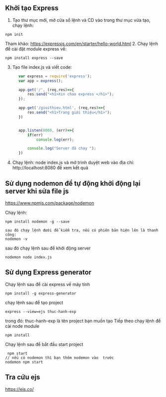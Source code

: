 ## Khởi tạo Express
1. Tạo thư mục mới, mở cửa sổ lệnh và CD vào trong thư mục vừa tạo, chạy lệnh:  
```
npm init 
```
Tham khảo: https://expressjs.com/en/starter/hello-world.html 
2. Chạy lệnh để cài đặt module express về: 
```
npm install express --save 
``` 
 
3. Tạo file index.js và viết code:

```javascript
      var express = require('express');
      var app = express();

      app.get('/', (req,res)=>{
          res.send("<h1>Xin chao express </h1>");
      });

      app.get('/gioithieu.html', (req,res)=>{
          res.send("<h1>Trang giới thiệu</h1>");
      })


      app.listen(8080, (err)=>{
          if(err)
              console.log(err);

          console.log("Server đã chạy ");
      })
```
4. Chạy lệnh: node index.js và mở   trình duyệt web vào địa chỉ: http://localhost:8080 để xem kết quả

## Sử dụng nodemon để tự động khởi động lại server khi sửa file js
https://www.npmjs.com/package/nodemon 

Chạy lệnh:
``` 
npm install nodemon -g --save

sau đó chạy lệnh dưới để kiểm tra, nếu có phiên bản hiện lên là thanh công:
nodemon -v 

```
sau đó chạy lệnh sau để  khởi động server

```
nodemon node index.js
```


## Sử dụng Express generator

Chạy lệnh sau để cài express về máy tính
```
npm install -g express-generator 
```
chạy lệnh sau để tạo project 
```
express --view=ejs thuc-hanh-exp
```
trong đó: thuc-hanh-exp là tên project bạn  muốn tạo
Tiếp theo chạy lệnh để cài node module
```
npm install
```
Chạy lệnh sau để bắt đầu start project
```
 npm start
// nếu có nodemon thì bạn thêm nodemon vào  trước
nodemon npm start
```

## Tra cứu ejs 
https://ejs.co/ 
